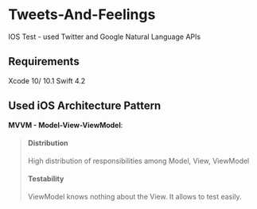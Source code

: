 # Tweets-And-Feelings
IOS Test - used Twitter and Google Natural Language APIs

## Requirements
Xcode 10/ 10.1
Swift 4.2

## Used iOS Architecture Pattern
**MVVM - Model-View-ViewModel**:
> #### Distribution
> High distribution of responsibilities among Model, View, ViewModel
> #### Testability
> ViewModel knows nothing about the View. It allows to test easily.
